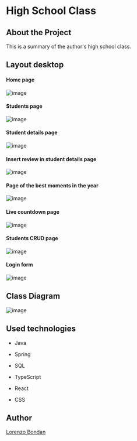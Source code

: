 # High School Class

## About the Project

This is a summary of the author's high school class.

## Layout desktop

#### Home page
![image](https://user-images.githubusercontent.com/105743965/219481036-54df731c-5ce8-4fe0-9488-9a550a423519.png)
#### Students page
![image](https://user-images.githubusercontent.com/105743965/219481235-82aca75f-0268-4bc3-b05b-311e568fdae4.png)
#### Student details page
![image](https://user-images.githubusercontent.com/105743965/219907742-41ae429f-8d5b-41e2-a5e8-fcdbec9d663b.png)
#### Insert review in student details page
![image](https://user-images.githubusercontent.com/105743965/219236963-0f92788b-1c9e-4fa1-ba4b-0d72c64d5e87.png)
#### Page of the best moments in the year 
![image](https://user-images.githubusercontent.com/105743965/219481608-e693592a-b823-4d51-9fcb-7135c9ee7d41.png)
#### Live countdown page
![image](https://user-images.githubusercontent.com/105743965/219237613-6a7855ac-755b-4514-8824-1598ae799e8a.png)
#### Students CRUD page
![image](https://user-images.githubusercontent.com/105743965/219481925-0cdacba1-7e25-4e68-8d3f-329555c45317.png)
#### Login form
![image](https://user-images.githubusercontent.com/105743965/219239070-01269f97-f9d1-41cf-b8d6-4189464f2688.png)


## Class Diagram

![image](https://user-images.githubusercontent.com/105743965/219909368-3522a592-44f7-4acb-94cf-53d03571293d.png)


## Used technologies

- Java
- Spring
- SQL

- TypeScript
- React
- CSS


## Author

[Lorenzo Bondan](HTTPS://WWW.LINKEDIN.COM/IN/LORENZO-BONDAN-108B42236)
